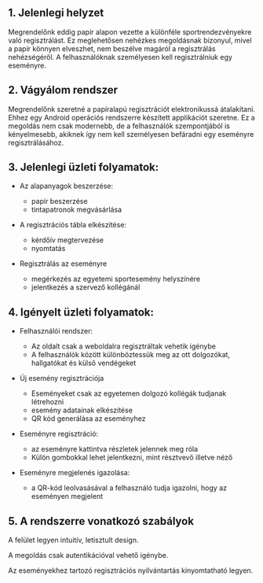 ## 1. Jelenlegi helyzet

Megrendelőnk eddig papír alapon vezette a különféle sportrendezvényekre való regisztrálást. Ez meglehetősen nehézkes megoldásnak bizonyul, mivel a papír könnyen elveszhet, nem beszélve magáról a regisztrálás nehézségéről. A felhasználóknak személyesen kell regisztrálniuk egy eseményre.

## 2. Vágyálom rendszer

Megrendelőnk szeretné a papíralapú regisztrációt elektronikussá átalakítani. Ehhez egy Android operációs rendszerre készített applikációt szeretne. Ez a megoldás nem csak modernebb, de a felhasználók szempontjából is kényelmesebb, akiknek így nem kell személyesen befáradni egy eseményre regisztrálásához.

## 3. Jelenlegi üzleti folyamatok:

 - Az alapanyagok beszerzése:
    - papír beszerzése
    - tintapatronok megvásárlása

 - A regisztrációs tábla elkészítése:
    - kérdőív megtervezése
    - nyomtatás
 - Regisztrálás az eseményre
    - megérkezés az egyetemi sportesemény helyszínére
    - jelentkezés a szervező kollégánál


## 4. Igényelt üzleti folyamatok:

 - Felhasználói rendszer:
 
    - Az oldalt csak a weboldalra regisztráltak vehetik igénybe
    - A felhasználók között különböztessük meg az ott dolgozókat, hallgatókat és külső vendégeket
 - Új esemény regisztrációja
 
    - Eseményeket csak az egyetemen dolgozó kollégák tudjanak létrehozni
    - esemény adatainak elkészítése
    - QR kód generálása az eseményhez
 - Eseményre regisztráció:
 
    - az eseményre kattintva részletek jelennek meg róla
    - Külön gombokkal lehet jelentkezni, mint résztvevő illetve néző
 - Eseményre megjelenés igazolása:
 
     - a QR-kód leolvasásával a felhasználó tudja igazolni, hogy az eseményen megjelent
 
 ## 5. A rendszerre vonatkozó szabályok
   A felület legyen intuitív, letisztult design.
   
   A megoldás csak autentikációval vehető igénybe.
   
   Az eseményekhez tartozó regisztrációs nyilvántartás kinyomtatható legyen.

